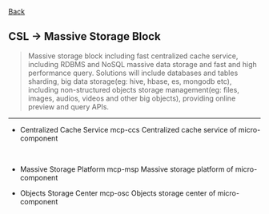 [Back](../../Guideline.md)

## CSL -> Massive Storage Block
>Massive storage block including fast centralized cache service, including RDBMS and NoSQL massive data storage and fast and high performance query. Solutions will include databases and tables sharding, big data storage(eg: hive, hbase, es, mongodb etc), including non-structured objects storage management(eg: files, images, audios, videos and other big objects), providing online preview and query APIs.

<hr>

- Centralized Cache Service
mcp-ccs
Centralized cache service of micro-component

&nbsp;

- Massive Storage Platform
mcp-msp
Massive storage platform of micro-component

- Objects Storage Center
mcp-osc
Objects storage center of micro-component

&nbsp;


